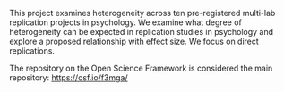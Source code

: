 This project examines heterogeneity across ten pre-registered multi-lab replication projects in psychology. We examine what degree of heterogeneity can be expected in replication studies in psychology and explore a proposed relationship with effect size. We focus on direct replications.

The repository on the Open Science Framework is considered the main repository: https://osf.io/f3mga/